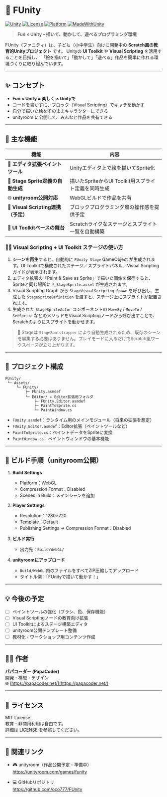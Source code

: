 # 🎨 FUnity  
[![Unity](https://img.shields.io/badge/Unity-2022%2B-black?logo=unity)]()
[![License](https://img.shields.io/badge/license-MIT-blue.svg)]()
[![Platform](https://img.shields.io/badge/platform-WebGL-orange)]()
[![MadeWithUnity](https://img.shields.io/badge/Made%20with-Unity-57b9d3.svg?logo=unity)]()

> **Fun × Unity – 描いて、動かして、遊べるプログラミング環境**

FUnity（ファニティ）は、子ども（小中学生）向けに開発中の
**Scratch風の教育的Unityプロジェクト** です。
Unityの **UI Toolkit** や **Visual Scripting** を活用することを目指し、
「絵を描いて」「動かして」「遊べる」作品を簡単に作れる環境づくりに取り組んでいます。

---

## ✨ コンセプト

- **Fun × Unity = 楽しく × Unityで**  
- コードを書かずに、ブロック（Visual Scripting）でキャラを動かす  
- 自分で描いた絵をそのままキャラクターにできる  
- unityroom に公開して、みんなと作品を共有できる

---

## 🧠 主な機能

| 機能 | 内容 |
|------|------|
| 🎨 **エディタ拡張ペイントツール** | Unityエディタ上で絵を描いてSprite化 |
| 🧾 **Stage Sprite定義の自動生成** | 描いたSpriteからUI Toolkit用スプライト定義を同時生成 |
| 🌐 **unityroom公開対応** | WebGLビルドで作品を共有 |
| 🧩 **Visual Scripting連携（予定）** | ブロックプログラミング風の操作感を提供予定 |
| 🧰 **UI Toolkitベースの舞台** | Scratchライクなステージとスプライト一覧を自動構築 |

### 🧑‍💻 Visual Scripting + UI Toolkit ステージの使い方

1. **シーンを再生**すると、自動的に `FUnity Stage` GameObject が生成されます。UI Toolkitで構成されたステージ／スプライトパネル／Visual Scriptingガイドが表示されます。
2. エディタ拡張の「Paint & Save as Sprite」で描いた画像を保存すると、Spriteと同じ場所に `*_StageSprite.asset` が生成されます。
3. Visual Scripting Graph から `StageVisualScripting.Spawn` を呼び出し、生成した `StageSpriteDefinition` を渡すと、ステージ上にスプライトが配置されます。
4. 生成された `StageSpriteActor` コンポーネントの `MoveBy` / `MoveTo` / `SetSprite` などのメソッドをVisual Scriptingノードから呼び出すことで、Scratchのようにスプライトを動かせます。

> 📌 Stageは `StageBootstrapper` により自動生成されるため、既存のシーンを編集する必要はありません。プレイモードに入るだけでScratch風ワークスペースが立ち上がります。

---

## 📁 プロジェクト構成

```
FUnity/
 └─ Assets/
     └─ FUnity/
         ├─ FUnity.asmdef
         └─ Editor/ ← Editor拡張用フォルダ
             ├─ FUnity.Editor.asmdef
             ├─ PaintToSprite.cs
             └─ PaintWindow.cs
```

- `FUnity.asmdef`：ランタイム用のメインモジュール（将来の拡張を想定）
- `FUnity.Editor.asmdef`：Editor拡張（ペイントツールなど）
- `PaintToSprite.cs`：ペイントデータをSpriteに変換
- `PaintWindow.cs`：ペイントウィンドウの基本機能

---

## 🚀 ビルド手順（unityroom公開）

1. **Build Settings**  
   - Platform：WebGL  
   - Compression Format：Disabled  
   - Scenes in Build：メインシーンを追加  

2. **Player Settings**  
   - Resolution：1280×720  
   - Template：Default  
   - Publishing Settings → Compression Format：Disabled  

3. **ビルド実行**  
   - 出力先：`Build/WebGL/`

4. **unityroomにアップロード**  
   - `Build/WebGL` 内のファイルをすべてZIP圧縮してアップロード  
   - タイトル例：「FUnityで描いて動かす！」

---

## 💡 今後の予定

- [ ] ペイントツールの強化（ブラシ、色、保存機能）  
- [ ] Visual Scriptingノードの教育向け拡張  
- [ ] UI Toolkitによるステージ構築エディタ  
- [ ] unityroom公開テンプレート整備  
- [ ] 教材化・ワークショップ用コンテンツ作成  

---

## 🧑‍💻 作者
**パパコーダー (PapaCoder)**  
開発・構想・デザイン  
🌐 [https://papacoder.net/](https://papacoder.net/)

---

## 📜 ライセンス
MIT License  
教育・非商用利用は自由です。  
詳細は [LICENSE](./LICENSE) を参照してください。

---

## 🔗 関連リンク

- 🎮 unityroom（作品公開予定・準備中）  
  https://unityroom.com/games/funity  

- 💻 GitHubリポジトリ  
  https://github.com/oco777/FUnity
